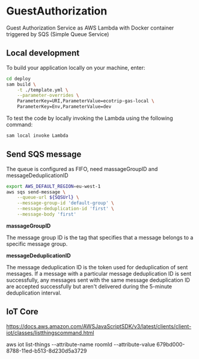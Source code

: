 # GuestAuthorization

Guest Authorization Service as AWS Lambda with Docker container triggered by SQS (Simple Queue Service)

## Local development

To build your application locally on your machine, enter:

```sh
cd deploy
sam build \
	-t ./template.yml \
	--parameter-overrides \
	ParameterKey=URI,ParameterValue=ecotrip-gas-local \
	ParameterKey=Env,ParameterValue=dev
```

To test the code by locally invoking the Lambda using the following command:

```sh
sam local invoke Lambda
```

## Send SQS message

The queue is configured as FIFO, need massageGroupID and messageDeduplicationID

```sh
export AWS_DEFAULT_REGION=eu-west-1
aws sqs send-message \
	--queue-url ${SQSUrl} \
	--message-group-id 'default-group' \
	--message-deduplication-id 'first' \
	--message-body 'first'
```

**massageGroupID**

The message group ID is the tag that specifies that a message belongs to a specific message group.

**messageDeduplicationID**

The message deduplication ID is the token used for deduplication of sent messages. If a message with a particular message deduplication ID is sent successfully, any messages sent with the same message deduplication ID are accepted successfully but aren't delivered during the 5-minute deduplication interval.

## IoT Core

https://docs.aws.amazon.com/AWSJavaScriptSDK/v3/latest/clients/client-iot/classes/listthingscommand.html

aws iot list-things --attribute-name roomId --attribute-value 679bd000-8788-11ed-b513-8d230d5a3729

